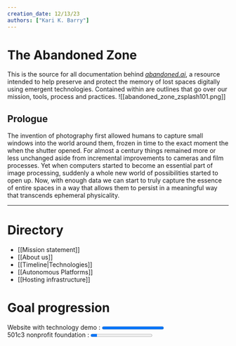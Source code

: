 ```yaml
---
creation_date: 12/13/23
authors: ["Kari K. Barry"]
---
```


# The Abandoned Zone

This is the source for all documentation behind [*abandoned.ai*](https://abandoned.ai), a resource intended to help preserve and protect the memory of lost spaces digitally using emergent technologies. Contained within are outlines that go over our mission, tools, process and practices.
![[abandoned_zone_zsplash101.png]]
## Prologue

The invention of photography first allowed humans to capture small windows into the world around them, frozen in time to the exact moment the when the shutter opened. For almost a century things remained more or less unchanged aside from incremental improvements to cameras and film processes. Yet when computers started to become an essential part of image processing, suddenly a whole new world of possibilities started to open up. Now, with enough data we can start to truly capture the essence of entire spaces in a way that allows them to persist in a meaningful way that transcends ephemeral physicality.

---

# Directory

- [[Mission statement]]
- [[About us]]
- [[Timeline|Technologies]]
- [[Autonomous Platforms]]
- [[Hosting infrastructure]]

# Goal progression

Website with technology demo : <progress value="100" max="100"></progress>
</br>
501c3 nonprofit foundation : <progress value="10" max="100"></progress>
